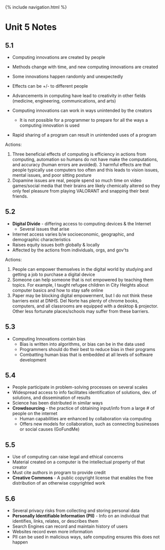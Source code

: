 {% include navigation.html %}

# Unit 5 Notes

## 5.1

* Computing innovations are created by people
* Methods change with time, and new computing innovations are created
* Some innovations happen randomly and unexpectedly
* Effects can be +/- to different people
* Advancements in computing have lead to creativity in other fields (medicine, engineering, communications, and arts)
* Computing innovations can work in ways unintended by the creators

  * It is not possible for a programmer to prepare for all the ways a computing innovation is used
* Rapid sharing of a program can result in unintended uses of a program


Actions:

1. Three beneficial effects of computing is efficiency in actions from computing, automation so humans do not have make the computations, and accuracy (human errors are avoided). 3 harmful effects are that people typically use computers too often and this leads to vision issues, mental issues, and poor sitting posture
2. Dopamine issues are real, people spend so much time on video games/social media that their brains are likely chemically altered so they only feel pleasure from playing VALORANT and snapping their best friends.

## 5.2

* **Digital Divide** - differing access to computing devices & the Internet
  * Several issues that arise
* Internet access varies b/w socioeconomic, geographic, and demographic characteristics
* Raises equity issues both globally & locally
* Affected by the actions from individuals, orgs, and gov'ts

Actions:

1. People can empower themselves in the digital world by studying and getting a job to purchase a digital device
2. Someone can help someone that is not empowered by teaching them topics. For example, I taught refugee children in City Heights about computer basics and how to stay safe online
3. Paper may be blocking digital empowerment, but I do not think these barriers exist at DNHS. Del Norte has plenty of chrome books, computers, and all classrooms are equipped with a desktop & projector. Other less fortunate places/schools may suffer from these barriers.



## 5.3

* Computing Innovations contain bias
  * Bias is written into algorithms, or bias can be in the data used
  * Programmers should do their best to reduce bias in their programs
  * Combatting human bias that is embedded at all levels of software development



## 5.4

* People participate in problem-solving processes on several scales
* Widespread access to info facilitates identification of solutions, dev. of solutions, and dissemination of results
* Science has been distributed in similar ways
* **Crowdsourcing** - the practice of obtaining input/info from a large # of people on the internet
  * Human capabilities are enhanced by collaboration via computing
  * Offers new models for collaboration, such as connecting businesses or social causes (GoFundMe)



## 5.5

* Use of computing can raise legal and ethical concerns
* Material created on a computer is the intellectual property of that creator
* Must cite authors in program to provide credit
* **Creative Commons** - A public copyright license that enables the free distribution of an otherwise copyrighted work



## 5.6

* Several privacy risks from collecting and storing personal data
* **Personally Identifiable Information (PII)** - Info on an individual that identifies, links, relates, or describes them
* Search Engines can record and maintain history of users
* Websites record even more information
* PII can be used in malicious ways, safe computing ensures this does not happen
